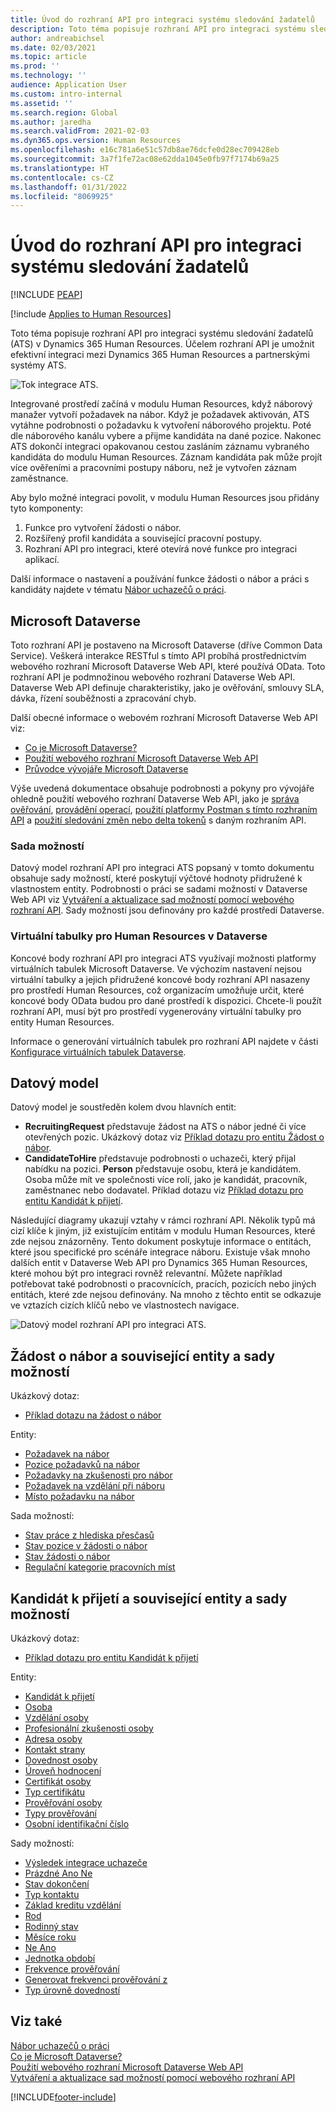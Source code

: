 ```yaml
---
title: Úvod do rozhraní API pro integraci systému sledování žadatelů
description: Toto téma popisuje rozhraní API pro integraci systému sledování žadatelů (ATS) v Dynamics 365 Human Resources.
author: andreabichsel
ms.date: 02/03/2021
ms.topic: article
ms.prod: ''
ms.technology: ''
audience: Application User
ms.custom: intro-internal
ms.assetid: ''
ms.search.region: Global
ms.author: jaredha
ms.search.validFrom: 2021-02-03
ms.dyn365.ops.version: Human Resources
ms.openlocfilehash: e16c781a6e51c57db8ae76dcfe0d28ec709428eb
ms.sourcegitcommit: 3a7f1fe72ac08e62dda1045e0fb97f7174b69a25
ms.translationtype: HT
ms.contentlocale: cs-CZ
ms.lasthandoff: 01/31/2022
ms.locfileid: "8069925"
---
```

# <a name="applicant-tracking-system-integration-api-introduction"></a>Úvod do rozhraní API pro integraci systému sledování žadatelů


[!INCLUDE [PEAP](../includes/peap-1.md)]

[!include [Applies to Human Resources](../includes/applies-to-hr.md)]

Toto téma popisuje rozhraní API pro integraci systému sledování žadatelů (ATS) v Dynamics 365 Human Resources. Účelem rozhraní API je umožnit efektivní integraci mezi Dynamics 365 Human Resources a partnerskými systémy ATS.

![Tok integrace ATS.](media/hr-admin-integration-ats-api-introduction-flow.png)

Integrované prostředí začíná v modulu Human Resources, když náborový manažer vytvoří požadavek na nábor. Když je požadavek aktivován, ATS vytáhne podrobnosti o požadavku k vytvoření náborového projektu. Poté dle náborového kanálu vybere a přijme kandidáta na dané pozice. Nakonec ATS dokončí integraci opakovanou cestou zasláním záznamu vybraného kandidáta do modulu Human Resources. Záznam kandidáta pak může projít více ověřeními a pracovními postupy náboru, než je vytvořen záznam zaměstnance.

Aby bylo možné integraci povolit, v modulu Human Resources jsou přidány tyto komponenty:

1.  Funkce pro vytvoření žádosti o nábor.
2.  Rozšířený profil kandidáta a související pracovní postupy.
3.  Rozhraní API pro integraci, které otevírá nové funkce pro integraci aplikací.

Další informace o nastavení a používání funkce žádosti o nábor a práci s kandidáty najdete v tématu [Nábor uchazečů o práci](hr-personnel-recruit.md).

## <a name="microsoft-dataverse"></a>Microsoft Dataverse

Toto rozhraní API je postaveno na Microsoft Dataverse (dříve Common Data Service). Veškerá interakce RESTful s tímto API probíhá prostřednictvím webového rozhraní Microsoft Dataverse Web API, které používá OData. Toto rozhraní API je podmnožinou webového rozhraní Dataverse Web API. Dataverse Web API definuje charakteristiky, jako je ověřování, smlouvy SLA, dávka, řízení souběžnosti a zpracování chyb.

Další obecné informace o webovém rozhraní Microsoft Dataverse Web API viz:

- [Co je Microsoft Dataverse?](/powerapps/maker/data-platform/data-platform-intro)
- [Použití webového rozhraní Microsoft Dataverse Web API](/powerapps/developer/data-platform/webapi/overview)
- [Průvodce vývojáře Microsoft Dataverse](/powerapps/developer/data-platform)

Výše uvedená dokumentace obsahuje podrobnosti a pokyny pro vývojáře ohledně použití webového rozhraní Dataverse Web API, jako je [správa ověřování](/powerapps/developer/data-platform/webapi/authenticate-web-api), [provádění operací](/powerapps/developer/data-platform/webapi/perform-operations-web-api), [použití platformy Postman s tímto rozhraním API](/powerapps/developer/data-platform/webapi/use-postman-web-api) a [použití sledování změn nebo delta tokenů](/powerapps/developer/data-platform/use-change-tracking-synchronize-data-external-systems) s daným rozhraním API.

### <a name="option-sets"></a>Sada možností

Datový model rozhraní API pro integraci ATS popsaný v tomto dokumentu obsahuje sady možností, které poskytují výčtové hodnoty přidružené k vlastnostem entity. Podrobnosti o práci se sadami možností v Dataverse Web API viz [Vytváření a aktualizace sad možností pomocí webového rozhraní API](/powerapps/developer/data-platform/webapi/create-update-optionsets). Sady možností jsou definovány pro každé prostředí Dataverse.

### <a name="virtual-tables-for-human-resources-in-dataverse"></a>Virtuální tabulky pro Human Resources v Dataverse

Koncové body rozhraní API pro integraci ATS využívají možnosti platformy virtuálních tabulek Microsoft Dataverse. Ve výchozím nastavení nejsou virtuální tabulky a jejich přidružené koncové body rozhraní API nasazeny pro prostředí Human Resources, což organizacím umožňuje určit, které koncové body OData budou pro dané prostředí k dispozici. Chcete-li použít rozhraní API, musí být pro prostředí vygenerovány virtuální tabulky pro entity Human Resources. 

Informace o generování virtuálních tabulek pro rozhraní API najdete v části [Konfigurace virtuálních tabulek Dataverse](./hr-admin-integration-common-data-service-virtual-entities.md).

## <a name="data-model"></a>Datový model

Datový model je soustředěn kolem dvou hlavních entit:

- **RecruitingRequest** představuje žádost na ATS o nábor jedné či více otevřených pozic. Ukázkový dotaz viz [Příklad dotazu pro entitu Žádost o nábor](hr-admin-integration-ats-api-recruiting-request-example-query.md).
- **CandidateToHire** představuje podrobnosti o uchazeči, který přijal nabídku na pozici. **Person** představuje osobu, která je kandidátem. Osoba může mít ve společnosti více rolí, jako je kandidát, pracovník, zaměstnanec nebo dodavatel. Příklad dotazu viz [Příklad dotazu pro entitu Kandidát k přijetí](hr-admin-integration-ats-api-candidate-to-hire-example-query.md).

Následující diagramy ukazují vztahy v rámci rozhraní API. Několik typů má cizí klíče k jiným, již existujícím entitám v modulu Human Resources, které zde nejsou znázorněny. Tento dokument poskytuje informace o entitách, které jsou specifické pro scénáře integrace náboru. Existuje však mnoho dalších entit v Dataverse Web API pro Dynamics 365 Human Resources, které mohou být pro integraci rovněž relevantní. Můžete například potřebovat také podrobnosti o pracovnících, pracích, pozicích nebo jiných entitách, které zde nejsou definovány. Na mnoho z těchto entit se odkazuje ve vztazích cizích klíčů nebo ve vlastnostech navigace.

![Datový model rozhraní API pro integraci ATS.](media/hr-admin-integration-ats-api-data-model.png)

## <a name="recruiting-request-and-related-entities-and-option-sets"></a>Žádost o nábor a související entity a sady možností

Ukázkový dotaz: 

- [Příklad dotazu na žádost o nábor](hr-admin-integration-ats-api-recruiting-request-example-query.md)

Entity:

- [Požadavek na nábor](hr-admin-integration-ats-api-recruiting-request.md)
- [Pozice požadavků na nábor](hr-admin-integration-ats-api-recruiting-request-position.md)
- [Požadavky na zkušenosti pro nábor](hr-admin-integration-ats-api-recruiting-request-skill.md)
- [Požadavek na vzdělání při náboru](hr-admin-integration-ats-api-recruiting-request-education.md)
- [Místo požadavku na nábor](hr-admin-integration-ats-api-recruiting-request-location.md)

Sada možností:

- [Stav práce z hlediska přesčasů](hr-admin-integration-ats-api-job-exempt-status.md)
- [Stav pozice v žádosti o nábor](hr-admin-integration-ats-api-recruiting-request-position-status.md)
- [Stav žádosti o nábor](hr-admin-integration-ats-api-recruiting-request-status.md)
- [Regulační kategorie pracovních míst](hr-admin-integration-ats-api-regulatory-job-category.md)

## <a name="candidate-to-hire-and-related-entities-and-option-sets"></a>Kandidát k přijetí a související entity a sady možností

Ukázkový dotaz:

- [Příklad dotazu pro entitu Kandidát k přijetí](hr-admin-integration-ats-api-candidate-to-hire-example-query.md)

Entity:

- [Kandidát k přijetí](hr-admin-integration-ats-api-candidate-to-hire.md)
- [Osoba](hr-admin-integration-ats-api-person.md)
- [Vzdělání osoby](hr-admin-integration-ats-api-person-education.md)
- [Profesionální zkušenosti osoby](hr-admin-integration-ats-api-person-professional-experience.md)
- [Adresa osoby](hr-admin-integration-ats-api-person-address.md)
- [Kontakt strany](hr-admin-integration-ats-api-party-contact.md)
- [Dovednost osoby](hr-admin-integration-ats-api-person-skill.md)
- [Úroveň hodnocení](hr-admin-integration-ats-api-rating-level.md)
- [Certifikát osoby](hr-admin-integration-ats-api-person-certificate.md)
- [Typ certifikátu](hr-admin-integration-ats-api-certificate-type.md)
- [Prověřování osoby](hr-admin-integration-ats-api-person-screening.md)
- [Typy prověřování](hr-admin-integration-ats-api-screening-types.md)
- [Osobní identifikační číslo](hr-admin-integration-ats-api-person-identification-number.md)

Sady možností:

- [Výsledek integrace uchazeče](hr-admin-integration-ats-api-applicant-integration-result.md)
- [Prázdné Ano Ne](hr-admin-integration-ats-api-blank-yes-no.md)
- [Stav dokončení](hr-admin-integration-ats-api-completion-status.md)
- [Typ kontaktu](hr-admin-integration-ats-api-contact-type.md)
- [Základ kreditu vzdělání](hr-admin-integration-ats-api-education-credit-basis.md)
- [Rod](hr-admin-integration-ats-api-gender.md)
- [Rodinný stav](hr-admin-integration-ats-api-marital-status.md)
- [Měsíce roku](hr-admin-integration-ats-api-months-of-year.md)
- [Ne Ano](hr-admin-integration-ats-api-no-yes.md)
- [Jednotka období](hr-admin-integration-ats-api-period-unit.md)
- [Frekvence prověřování](hr-admin-integration-ats-api-screening-frequency.md)
- [Generovat frekvenci prověřování z](hr-admin-integration-ats-api-screening-frequency-generate-from.md)
- [Typ úrovně dovedností](hr-admin-integration-ats-api-skill-level-type.md)

## <a name="see-also"></a>Viz také

[Nábor uchazečů o práci](hr-personnel-recruit.md)<br>
[Co je Microsoft Dataverse?](/powerapps/maker/data-platform/data-platform-intro)<br>
[Použití webového rozhraní Microsoft Dataverse Web API](/powerapps/developer/data-platform/webapi/overview)<br>
[Vytváření a aktualizace sad možností pomocí webového rozhraní API](/powerapps/developer/data-platform/webapi/create-update-optionsets)<br>

[!INCLUDE[footer-include](../includes/footer-banner.md)]
